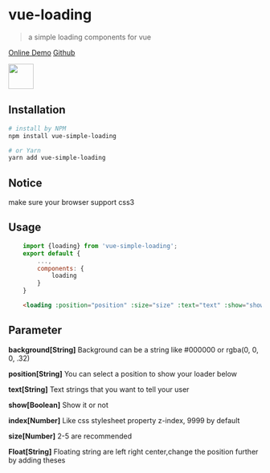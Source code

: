 # vue-loading

> a simple loading components for vue

[Online Demo](https://virskor.github.io/vue-loading/)
[Github](https://github.com/virskor/vue-loading.git)

<img width="50px" src="https://image.flaticon.com/icons/png/512/189/189768.png">

## Installation

``` bash
# install by NPM
npm install vue-simple-loading

# or Yarn
yarn add vue-simple-loading
```
## Notice
make sure your browser support css3

## Usage

``` js
    import {loading} from 'vue-simple-loading';
    export default {
        ...,
        components: {
            loading
        }
    }
```

``` html
    <loading :position="position" :size="size" :text="text" :show="show"></loading>
```

## Parameter

<p><b>background[String]</b> Background can be a string like #000000 or rgba(0, 0, 0, .32)</p>
<p><b>position[String]</b> You can select a position to show your loader below</p>
<p><b>text[String]</b> Text strings that you want to tell your user</p>
<p><b>show[Boolean]</b> Show it or not</p>
<p><b>index[Number]</b> Like css stylesheet property z-index, 9999 by default</p>
<p><b>size[Number]</b> 2-5 are recommended</p>
<p><b>Float[String]</b> Floating string are left right center,change the position further by adding theses</p>